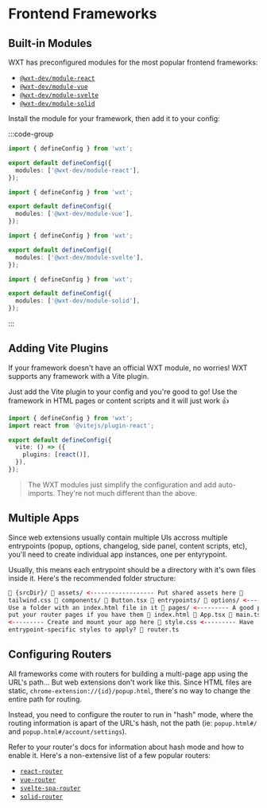 # Frontend Frameworks

## Built-in Modules

WXT has preconfigured modules for the most popular frontend frameworks:

- [`@wxt-dev/module-react`](https://github.com/wxt-dev/wxt/tree/main/packages/module-react)
- [`@wxt-dev/module-vue`](https://github.com/wxt-dev/wxt/tree/main/packages/module-vue)
- [`@wxt-dev/module-svelte`](https://github.com/wxt-dev/wxt/tree/main/packages/module-svelte)
- [`@wxt-dev/module-solid`](https://github.com/wxt-dev/wxt/tree/main/packages/module-solid)

Install the module for your framework, then add it to your config:

:::code-group

```ts [React]
import { defineConfig } from 'wxt';

export default defineConfig({
  modules: ['@wxt-dev/module-react'],
});
```

```ts [Vue]
import { defineConfig } from 'wxt';

export default defineConfig({
  modules: ['@wxt-dev/module-vue'],
});
```

```ts [Svelte]
import { defineConfig } from 'wxt';

export default defineConfig({
  modules: ['@wxt-dev/module-svelte'],
});
```

```ts [Solid]
import { defineConfig } from 'wxt';

export default defineConfig({
  modules: ['@wxt-dev/module-solid'],
});
```

:::

## Adding Vite Plugins

If your framework doesn't have an official WXT module, no worries! WXT supports any framework with a Vite plugin.

Just add the Vite plugin to your config and you're good to go! Use the framework in HTML pages or content scripts and it will just work 👍

```ts
import { defineConfig } from 'wxt';
import react from '@vitejs/plugin-react';

export default defineConfig({
  vite: () => ({
    plugins: [react()],
  }),
});
```

> The WXT modules just simplify the configuration and add auto-imports. They're not much different than the above.

## Multiple Apps

Since web extensions usually contain multiple UIs accross multiple entrypoints (popup, options, changelog, side panel, content scripts, etc), you'll need to create individual app instances, one per entyrypoint.

Usually, this means each entrypoint should be a directory with it's own files inside it. Here's the recommended folder structure:

<!-- prettier-ignore -->
```html
📂 {srcDir}/ 📂 assets/ <------------------ Put shared assets here 📄
tailwind.css 📂 components/ 📄 Button.tsx 📂 entrypoints/ 📂 options/ <---------
Use a folder with an index.html file in it 📁 pages/ <--------- A good place to
put your router pages if you have them 📄 index.html 📄 App.tsx 📄 main.tsx
<--------- Create and mount your app here 📄 style.css <--------- Have
entrypoint-specific styles to apply? 📄 router.ts
```

## Configuring Routers

All frameworks come with routers for building a multi-page app using the URL's path... But web extensions don't work like this. Since HTML files are static, `chrome-extension://{id}/popup.html`, there's no way to change the entire path for routing.

Instead, you need to configure the router to run in "hash" mode, where the routing information is apart of the URL's hash, not the path (ie: `popup.html#/` and `popup.html#/account/settings`).

Refer to your router's docs for information about hash mode and how to enable it. Here's a non-extensive list of a few popular routers:

- [`react-router`](https://reactrouter.com/en/main/routers/create-hash-router)
- [`vue-router`](https://router.vuejs.org/guide/essentials/history-mode.html#Hash-Mode)
- [`svelte-spa-router`](https://www.npmjs.com/package/svelte-spa-router#hash-based-routing)
- [`solid-router`](https://github.com/solidjs/solid-router?tab=readme-ov-file#hash-mode-router)
